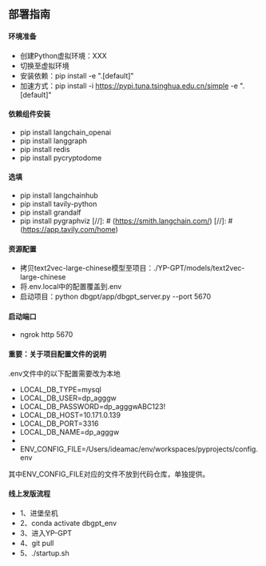 ## 部署指南



#### 环境准备
* 创建Python虚拟环境：XXX
* 切换至虚拟环境
* 安装依赖：pip install -e ".[default]"
* 加速方式：pip install -i https://pypi.tuna.tsinghua.edu.cn/simple -e ".[default]"


#### 依赖组件安装
* pip install langchain_openai
* pip install langgraph
* pip install redis
* pip install pycryptodome


#### 选填
* pip install langchainhub
* pip install tavily-python
* pip install grandalf
* pip install pygraphviz
[//]: # (https://smith.langchain.com/)
[//]: # (https://app.tavily.com/home)


#### 资源配置
* 拷贝text2vec-large-chinese模型至项目：./YP-GPT/models/text2vec-large-chinese
* 将.env.local中的配置覆盖到.env
* 启动项目：python dbgpt/app/dbgpt_server.py --port 5670

#### 启动端口
* ngrok http 5670


#### 重要：关于项目配置文件的说明
.env文件中的以下配置需要改为本地
* LOCAL_DB_TYPE=mysql
* LOCAL_DB_USER=dp_agggw
* LOCAL_DB_PASSWORD=dp_agggwABC123!
* LOCAL_DB_HOST=10.171.0.139
* LOCAL_DB_PORT=3316
* LOCAL_DB_NAME=dp_agggw
* 
* ENV_CONFIG_FILE=/Users/ideamac/env/workspaces/pyprojects/config.env

其中ENV_CONFIG_FILE对应的文件不放到代码仓库，单独提供。

#### 线上发版流程
* 1、进堡垒机
* 2、conda activate dbgpt_env
* 3、进入YP-GPT
* 4、git pull
* 5、./startup.sh
